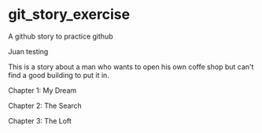 # git_story_exercise
A github story to practice github

Juan testing

This is a story about a man who wants to open his own coffe shop but can't find a good building to put it in. 

Chapter 1: My Dream 

Chapter 2: The Search

Chapter 3: The Loft